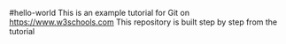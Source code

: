 #hello-world
This is an example tutorial for Git on https://www.w3schools.com
This repository is built step by step from the tutorial

